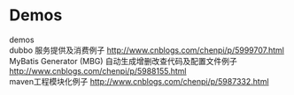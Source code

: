 # Demos
demos<br/>
dubbo 服务提供及消费例子 http://www.cnblogs.com/chenpi/p/5999707.html<br/>
MyBatis Generator (MBG) 自动生成增删改查代码及配置文件例子 http://www.cnblogs.com/chenpi/p/5988155.html<br/>
maven工程模块化例子 http://www.cnblogs.com/chenpi/p/5987332.html<br/>

